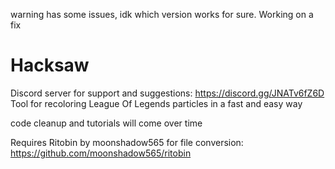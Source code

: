 warning has some issues, idk which version works for sure. Working on a fix

# Hacksaw

Discord server for support and suggestions: https://discord.gg/JNATv6fZ6D 
Tool for recoloring League Of Legends particles in a fast and easy way

code cleanup and tutorials will come over time

Requires Ritobin by moonshadow565 for file conversion:
https://github.com/moonshadow565/ritobin
